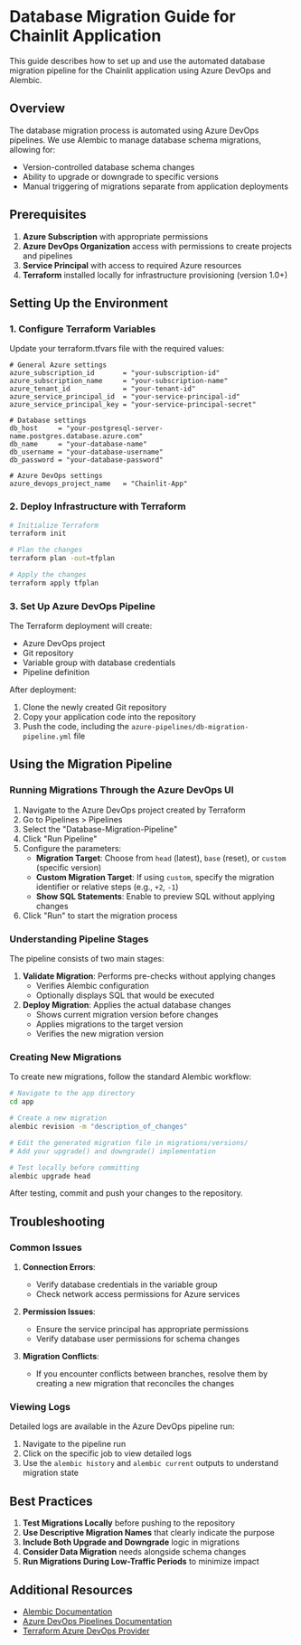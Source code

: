 # Database Migration Guide for Chainlit Application

This guide describes how to set up and use the automated database migration pipeline for the Chainlit application using Azure DevOps and Alembic.

## Overview

The database migration process is automated using Azure DevOps pipelines. We use Alembic to manage database schema migrations, allowing for:

- Version-controlled database schema changes
- Ability to upgrade or downgrade to specific versions
- Manual triggering of migrations separate from application deployments

## Prerequisites

1. **Azure Subscription** with appropriate permissions
2. **Azure DevOps Organization** access with permissions to create projects and pipelines
3. **Service Principal** with access to required Azure resources
4. **Terraform** installed locally for infrastructure provisioning (version 1.0+)

## Setting Up the Environment

### 1. Configure Terraform Variables

Update your terraform.tfvars file with the required values:

```
# General Azure settings
azure_subscription_id       = "your-subscription-id"
azure_subscription_name     = "your-subscription-name"
azure_tenant_id             = "your-tenant-id"
azure_service_principal_id  = "your-service-principal-id"
azure_service_principal_key = "your-service-principal-secret"

# Database settings
db_host     = "your-postgresql-server-name.postgres.database.azure.com"
db_name     = "your-database-name"
db_username = "your-database-username"
db_password = "your-database-password"

# Azure DevOps settings
azure_devops_project_name   = "Chainlit-App"
```

### 2. Deploy Infrastructure with Terraform

```bash
# Initialize Terraform
terraform init

# Plan the changes
terraform plan -out=tfplan

# Apply the changes
terraform apply tfplan
```

### 3. Set Up Azure DevOps Pipeline

The Terraform deployment will create:

- Azure DevOps project
- Git repository
- Variable group with database credentials
- Pipeline definition

After deployment:

1. Clone the newly created Git repository
2. Copy your application code into the repository
3. Push the code, including the `azure-pipelines/db-migration-pipeline.yml` file

## Using the Migration Pipeline

### Running Migrations Through the Azure DevOps UI

1. Navigate to the Azure DevOps project created by Terraform
2. Go to Pipelines > Pipelines
3. Select the "Database-Migration-Pipeline"
4. Click "Run Pipeline"
5. Configure the parameters:
   - **Migration Target**: Choose from `head` (latest), `base` (reset), or `custom` (specific version)
   - **Custom Migration Target**: If using `custom`, specify the migration identifier or relative steps (e.g., `+2`, `-1`)
   - **Show SQL Statements**: Enable to preview SQL without applying changes
6. Click "Run" to start the migration process

### Understanding Pipeline Stages

The pipeline consists of two main stages:

1. **Validate Migration**: Performs pre-checks without applying changes
   - Verifies Alembic configuration
   - Optionally displays SQL that would be executed
2. **Deploy Migration**: Applies the actual database changes
   - Shows current migration version before changes
   - Applies migrations to the target version
   - Verifies the new migration version

### Creating New Migrations

To create new migrations, follow the standard Alembic workflow:

```bash
# Navigate to the app directory
cd app

# Create a new migration
alembic revision -m "description_of_changes"

# Edit the generated migration file in migrations/versions/
# Add your upgrade() and downgrade() implementation

# Test locally before committing
alembic upgrade head
```

After testing, commit and push your changes to the repository.

## Troubleshooting

### Common Issues

1. **Connection Errors**:

   - Verify database credentials in the variable group
   - Check network access permissions for Azure services

2. **Permission Issues**:

   - Ensure the service principal has appropriate permissions
   - Verify database user permissions for schema changes

3. **Migration Conflicts**:
   - If you encounter conflicts between branches, resolve them by creating a new migration that reconciles the changes

### Viewing Logs

Detailed logs are available in the Azure DevOps pipeline run:

1. Navigate to the pipeline run
2. Click on the specific job to view detailed logs
3. Use the `alembic history` and `alembic current` outputs to understand migration state

## Best Practices

1. **Test Migrations Locally** before pushing to the repository
2. **Use Descriptive Migration Names** that clearly indicate the purpose
3. **Include Both Upgrade and Downgrade** logic in migrations
4. **Consider Data Migration** needs alongside schema changes
5. **Run Migrations During Low-Traffic Periods** to minimize impact

## Additional Resources

- [Alembic Documentation](https://alembic.sqlalchemy.org/)
- [Azure DevOps Pipelines Documentation](https://docs.microsoft.com/en-us/azure/devops/pipelines/?view=azure-devops)
- [Terraform Azure DevOps Provider](https://registry.terraform.io/providers/microsoft/azuredevops/latest/docs)
